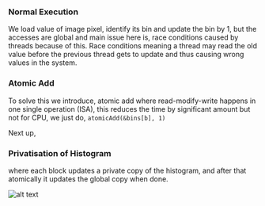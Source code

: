 ### Normal Execution 
We load value of image pixel, identify its bin and update the bin by 1, but the accesses are global and main issue here is, race conditions caused by threads
because of this. 
Race conditions meaning a thread may read the old value before the previous thread gets to update and thus causing wrong values in the system. 

### Atomic Add
To solve this we introduce, atomic add where read-modify-write happens in one single operation (ISA), this reduces the time by significant amount but not for CPU,
we just do, 
```atomicAdd(&bins[b], 1)```

Next up, 
### Privatisation of Histogram
where each block updates a private copy of the histogram, and after that atomically it updates the global copy when done. 

![alt text]([![image](https://github.com/user-attachments/assets/c9a08698-ffe4-47f3-80a6-4edd9c18671b)](https://plus.unsplash.com/premium_photo-1664474619075-644dd191935f?fm=jpg&q=60&w=3000&ixlib=rb-4.0.3&ixid=M3wxMjA3fDB8MHxzZWFyY2h8MXx8aW1hZ2V8ZW58MHx8MHx8fDA%3D))
